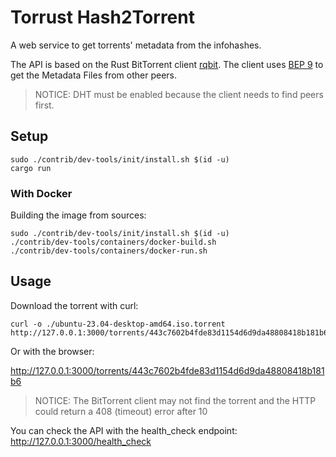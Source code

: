 # Torrust Hash2Torrent

A web service to get torrents' metadata from the infohashes.

The API is based on the Rust BitTorrent client [rqbit](<https://github.com/ikatson/rqbit>). The client uses [BEP 9](https://www.bittorrent.org/beps/bep_0009.html) to get the Metadata Files from other peers.

> NOTICE: DHT must be enabled because the client needs to find peers first.

## Setup

```console
sudo ./contrib/dev-tools/init/install.sh $(id -u)
cargo run
```

### With Docker

Building the image from sources:

```console
sudo ./contrib/dev-tools/init/install.sh $(id -u)
./contrib/dev-tools/containers/docker-build.sh
./contrib/dev-tools/containers/docker-run.sh
```

## Usage

Download the torrent with curl:

```console
curl -o ./ubuntu-23.04-desktop-amd64.iso.torrent http://127.0.0.1:3000/torrents/443c7602b4fde83d1154d6d9da48808418b181b6
```

Or with the browser:

<http://127.0.0.1:3000/torrents/443c7602b4fde83d1154d6d9da48808418b181b6>

> NOTICE: The BitTorrent client may not find the torrent and the HTTP could return a 408 (timeout) error after 10

You can check the API with the health_check endpoint: <http://127.0.0.1:3000/health_check>
